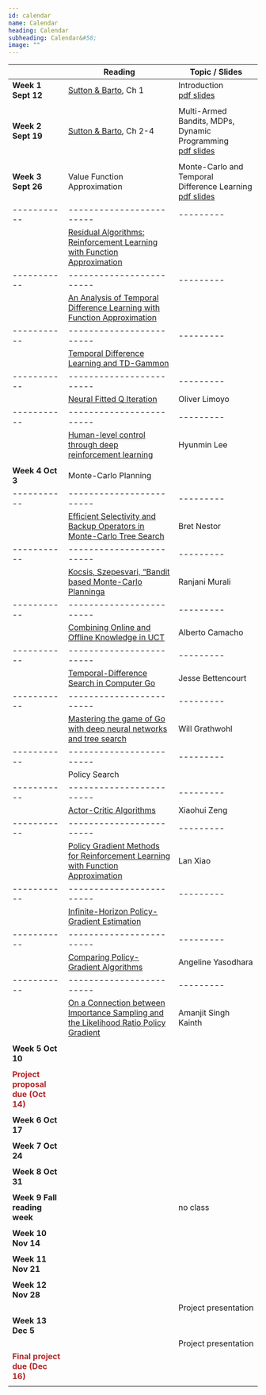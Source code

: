 ```yaml
---
id: calendar
name: Calendar
heading: Calendar
subheading: Calendar&#58;
image: ""
---
```


|           | Reading                | Topic / Slides
|-----------|------------------------|---------
| **Week 1 Sept 12**   | [Sutton & Barto](https://drive.google.com/file/d/1opPSz5AZ_kVa1uWOdOiveNiBFiEOHjkG/view), Ch 1       | Introduction <br/> [pdf slides](/assets/slides/lec1.pdf) 
| | |
| **Week 2 Sept 19**   | [Sutton & Barto](https://drive.google.com/file/d/1opPSz5AZ_kVa1uWOdOiveNiBFiEOHjkG/view), Ch 2-4     | Multi-Armed Bandits, MDPs, Dynamic Programming  <br/> [pdf slides](/assets/slides/lec2.pdf)
| | |
| **Week 3 Sept 26** | Value Function Approximation | Monte-Carlo and Temporal Difference Learning <br/> [pdf slides](/assets/slides/lec3.pdf) 
|-----------|------------------------|---------
| | [Residual Algorithms: Reinforcement Learning with Function Approximation](http://www.leemon.com/papers/1995b.pdf) | 
|-----------|------------------------|---------
| | [An Analysis of Temporal Difference Learning with Function Approximation](http://web.mit.edu/jnt/www/Papers/J063-97-bvr-td.pdf) |  
|-----------|------------------------|---------
| | [Temporal Difference Learning and TD-Gammon](http://enzodesiage.com/wp-content/uploads/2017/08/tesauro-tdgammon-1995.pdf) |  
|-----------|------------------------|---------
| | [Neural Fitted Q Iteration](http://ml.informatik.uni-freiburg.de/former/_media/publications/rieecml05.pdf) |  Oliver Limoyo
|-----------|------------------------|---------
| | [Human-level control through deep reinforcement learning](https://storage.googleapis.com/deepmind-media/dqn/DQNNaturePaper.pdf) |  Hyunmin Lee
| | |  
| **Week 4 Oct 3** | Monte-Carlo Planning| 
|-----------|------------------------|---------
| | [Efficient Selectivity and Backup Operators in Monte-Carlo Tree Search](https://hal.inria.fr/inria-00116992/document) | Bret Nestor
|-----------|------------------------|---------
| | [Kocsis, Szepesvari, “Bandit based Monte-Carlo Planninga](http://citeseerx.ist.psu.edu/viewdoc/summary?doi=10.1.1.102.1296) | Ranjani Murali  
|-----------|------------------------|---------
| | [Combining Online and Offline Knowledge in UCT](http://www0.cs.ucl.ac.uk/staff/d.silver/web/Applications_files/combining_uct.pdf) | Alberto Camacho
|-----------|------------------------|---------
| | [Temporal-Difference Search in Computer Go](https://link.springer.com/content/pdf/10.1007%2Fs10994-012-5280-0.pdf) | Jesse Bettencourt
|-----------|------------------------|---------
| | [Mastering the game of Go with deep neural networks and tree search](https://deepmind.com/documents/119/agz_unformatted_nature.pdf) | Will Grathwohl
|-----------|------------------------|---------
| | Policy Search | 
|-----------|------------------------|---------
| | [Actor-Critic Algorithms](https://papers.nips.cc/paper/1786-actor-critic-algorithms.pdf) | Xiaohui Zeng
|-----------|------------------------|---------
| | [Policy Gradient Methods for Reinforcement Learning with Function Approximation](https://papers.nips.cc/paper/1713-policy-gradient-methods-for-reinforcement-learning-with-function-approximation.pdf) | Lan Xiao
|-----------|------------------------|---------
| | [Infinite-Horizon Policy-Gradient Estimation](https://arxiv.org/pdf/1106.0665.pdf) | 
|-----------|------------------------|---------
| | [Comparing Policy-Gradient Algorithms](https://pdfs.semanticscholar.org/beef/9a0f27e4ca54eb5c5311f6ac90d90fa88f12.pdf) | Angeline Yasodhara
|-----------|------------------------|---------
| | [On a Connection between Importance Sampling and the Likelihood Ratio Policy Gradient](http://rll.berkeley.edu/~jietang/pubs/nips10_Tang.pdf) | Amanjit Singh Kainth
|                    |               |  
| **Week 5 Oct 10**  |               |  
|                    |               |  
| **<span style="color:#b32425">Project proposal due (Oct 14)</span>**            |        |
|                   |               |  
| **Week 6 Oct 17**  |               |  
|                    |               |  
| **Week 7 Oct 24**  |               |  
|                    |               |  
| **Week 8 Oct 31**  |               |  
|                    |               |  
| **Week 9 Fall reading week** |     | no class   
|                    |               |  
| **Week 10 Nov 14** |               |  
|                    |               |  
| **Week 11 Nov 21** |               |  
|                    |               |  
| **Week 12 Nov 28** |               |  
|                    |               | Project presentation
| **Week 13 Dec 5**  |               |  
|                    |               | Project presentation
| **<span style="color:#b32425">Final project due (Dec 16)</span>**           |        |
|                    |               |  
